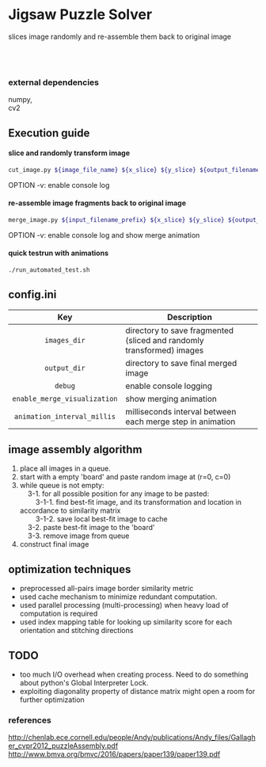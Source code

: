 # Jigsaw Puzzle Solver
slices image randomly and re-assemble them back to original image<br />
<br /><br /><br />

### external dependencies
numpy,<br />
cv2

## Execution guide
#### slice and randomly transform image
```sh
cut_image.py ${image_file_name} ${x_slice} ${y_slice} ${output_filename_prefix} [OPTION]
```
OPTION -v: enable console log</br>
#### re-assemble image fragments back to original image
```sh
merge_image.py ${input_filename_prefix} ${x_slice} ${y_slice} ${output_filename} [OPTION]
```
OPTION -v: enable console log and show merge animation<br/>
#### quick testrun with animations
```sh
./run_automated_test.sh
```

## config.ini
| Key | Description |
| :---: | --- |
| `images_dir` | directory to save fragmented (sliced and randomly transformed) images |
| `output_dir` | directory to save final merged image |
| `debug` | enable console logging |
| `enable_merge_visualization` | show merging animation |
| `animation_interval_millis` | milliseconds interval between each merge step in animation |

## image assembly algorithm
1. place all images in a queue.<br />
2. start with a empty 'board' and paste random image at (r=0, c=0)<br />
3. while queue is not empty:<br />
&nbsp;&nbsp;&nbsp;&nbsp;3-1. for all possible position for any image to be pasted:<br />
&nbsp;&nbsp;&nbsp;&nbsp;&nbsp;&nbsp;&nbsp;&nbsp;3-1-1. find best-fit image, and its transformation and location in accordance to similarity matrix<br />
&nbsp;&nbsp;&nbsp;&nbsp;&nbsp;&nbsp;&nbsp;&nbsp;3-1-2. save local best-fit image to cache<br />
&nbsp;&nbsp;&nbsp;&nbsp;3-2. paste best-fit image to the 'board'<br />
&nbsp;&nbsp;&nbsp;&nbsp;3-3. remove image from queue<br />
4. construct final image<br />

## optimization techniques
- preprocessed all-pairs image border similarity metric
- used cache mechanism to minimize redundant computation.
- used parallel processing (multi-processing) when heavy load of computation is required
- used index mapping table for looking up similarity score for each orientation and stitching directions

## TODO
- too much I/O overhead when creating process. Need to do something about python's Global Interpreter Lock.
- exploiting diagonality property of distance matrix might open a room for further optimization

### references
http://chenlab.ece.cornell.edu/people/Andy/publications/Andy_files/Gallagher_cvpr2012_puzzleAssembly.pdf
http://www.bmva.org/bmvc/2016/papers/paper139/paper139.pdf
